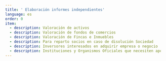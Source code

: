 ```yaml
---
title: ' Elaboración informes independientes'
language: es
order: 0
item:
  - description: Valoración de activos
  - description: Valoración de fondos de comercios
  - description: Valoración de Fincas e Inmuebles
  - description: Para reparto socios en caso de disolución Sociedad
  - description: Inversores interesados en adquirir empresa o negocio
  - description: Instituciones y Organismos Oficiales que necesiten apoyo externo
---
```


